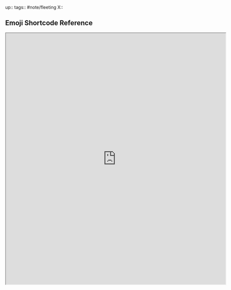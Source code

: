 up::
tags:: #note/fleeting 
X:: 

## Emoji Shortcode Reference


<iframe width=700 height=800 src="https://github.com/ikatyang/emoji-cheat-sheet/blob/master/README.md#table-of-contents" />

---

### References

[emoji-cheat-sheet/README.md at master · ikatyang/emoji-cheat-sheet · GitHub](https://github.com/ikatyang/emoji-cheat-sheet/blob/master/README.md#table-of-contents)